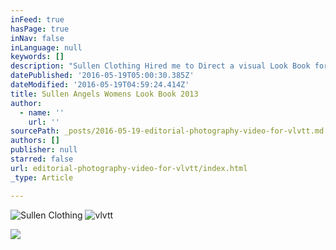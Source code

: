 ```yaml
---
inFeed: true
hasPage: true
inNav: false
inLanguage: null
keywords: []
description: "Sullen Clothing Hired me to Direct a visual Look Book for their 2013 line of women's clothing. I got in a car with a photographer, the model, Stephanie Chapman, and the director of the Sullen Angels and we drove from Los Angeles to Tempe, AZ shooting along the way."
datePublished: '2016-05-19T05:00:30.385Z'
dateModified: '2016-05-19T04:59:24.414Z'
title: Sullen Angels Womens Look Book 2013
author:
  - name: ''
    url: ''
sourcePath: _posts/2016-05-19-editorial-photography-video-for-vlvtt.md
authors: []
publisher: null
starred: false
url: editorial-photography-video-for-vlvtt/index.html
_type: Article

---
```

![Sullen Clothing](https://s3-us-west-2.amazonaws.com/the-grid-img/p/02c74f35d7eb33cba89d4c1cc40a506617bbe476.png)
![vlvtt](https://s3-us-west-2.amazonaws.com/the-grid-img/p/75177fe0e11b9c1666d5da485bade2e8d6632105.jpg)

  
![](https://the-grid-user-content.s3-us-west-2.amazonaws.com/7a955a16-73c1-4cf4-a09f-117f73eac609.png)